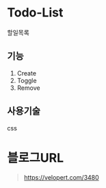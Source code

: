# Todo-List
할일목록

## 기능
1. Create
2. Toggle
3. Remove

## 사용기술
css


# 블로그URL
> https://velopert.com/3480
